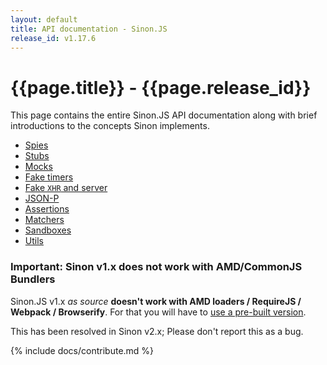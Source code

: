 ```yaml
---
layout: default
title: API documentation - Sinon.JS
release_id: v1.17.6
---
```


# {{page.title}} - {{page.release_id}}

This page contains the entire Sinon.JS API documentation along with brief    introductions to the concepts Sinon implements.

* [Spies](./spies)
* [Stubs](./stubs)
* [Mocks](./mocks)
* [Fake timers](./fake-timers)
* [Fake <code>XHR</code> and server](./fake-xhr-and-server)
* [JSON-P](./json-p)
* [Assertions](./assertions)
* [Matchers](./matchers)
* [Sandboxes](./sandbox)
* [Utils](./utils)

### Important: Sinon v1.x does not work with AMD/CommonJS Bundlers

Sinon.JS v1.x *as source* **doesn't work with AMD loaders / RequireJS / Webpack / Browserify**. For that you will have to [use a pre-built version](http://sinonjs.org/releases/).

This has been resolved in Sinon v2.x; Please don't report this as a bug.

{% include docs/contribute.md %}

